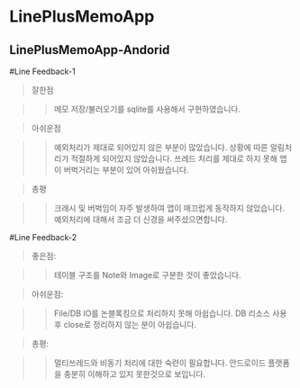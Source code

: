 LinePlusMemoApp
===============
LinePlusMemoApp-Andorid
----------------------

#Line Feedback-1

>잘한점

>>메모 저장/불러오기를 sqlite를 사용해서 구현하였습니다.

>아쉬운점

>>예외처리가 제대로 되어있지 않은 부분이 많았습니다.
>>상황에 따른 알림처리가 적절하게 되어있지 않았습니다.
>>쓰레드 처리를 제대로 하지 못해 앱이 버벅거리는 부분이 있어 아쉬웠습니다.

>총평

>>크래시 및 버벅임이 자주 발생하여 앱이 매끄럽게 동작하지 않았습니다.
>>예외처리에 대해서 조금 더 신경을 써주셨으면합니다.


#Line Feedback-2

>좋은점:

>>테이블 구조를 Note와 Image로 구분한 것이 좋았습니다.

>아쉬운점:

>>File/DB IO를 논블록킹으로 처리하지 못해 아쉽습니다.
>>DB 리소스 사용 후 close로 정리하지 않는 분이 아쉽습니다.

>총평:

>>멀티쓰레드와 비동기 처리에 대한 숙련이 필요합니다.
>>안드로이드 플랫폼을 충분히 이해하고 있지 못한것으로 보입니다.

